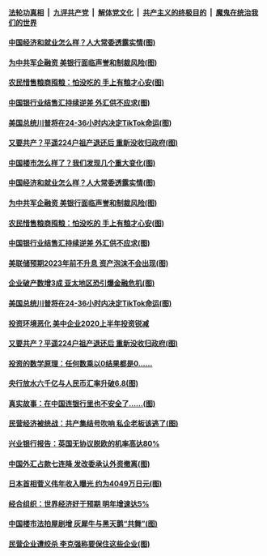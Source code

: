

####  [法轮功真相](../../../../basic/blob/master/README.md?t=09191202) &nbsp;|&nbsp; [九评共产党](../../../../9ping.md/blob/master/README.md?t=09191202) &nbsp;|&nbsp; [解体党文化](../../../../jtdwh.md/blob/master/README.md?t=09191202)  &nbsp;|&nbsp; [共产主义的终极目的](../../../../gczydzjmd.md/blob/master/README.md?t=09191202) &nbsp;|&nbsp; [魔鬼在统治我们的世界](../../../../mgztzwmdsj.md/blob/master/README.md?t=09191202) 

#### [中国经济和就业怎么样？人大常委透露实情(图)](../pages/p5/946570.md?t=09191202) 

#### [为中共军企融资 美银行面临声誉和制裁风险(图)](../pages/p5/946578.md?t=09191202) 

#### [农民惜售粮商囤粮：怕没吃的 手上有粮才心安(图)](../pages/p5/946597.md?t=09191202) 

#### [中国银行业结售汇持续逆差 外汇供不应求(图)](../pages/p5/946560.md?t=09191202) 

#### [美国总统川普将在24-36小时内决定TikTok命运(图)](../pages/p5/946546.md?t=09191202) 

#### [又要共产？平遥224户祖产退还后 重新没收归政府(图)](../pages/p5/946518.md?t=09191202) 

#### [中国楼市怎么样了？我们发现几个重大变化(图)](../pages/p5/946571.md?t=09191202) 

#### [中国经济和就业怎么样？人大常委透露实情(图)](../pages/p5/946570.md?t=09191202) 

#### [为中共军企融资 美银行面临声誉和制裁风险(图)](../pages/p5/946578.md?t=09191202) 

#### [农民惜售粮商囤粮：怕没吃的 手上有粮才心安(图)](../pages/p5/946597.md?t=09191202) 

#### [中国银行业结售汇持续逆差 外汇供不应求(图)](../pages/p5/946560.md?t=09191202) 

#### [美联储预期2023年前不升息 资产泡沫不会出现(图)](../pages/p5/946555.md?t=09191202) 

#### [企业破产数增3成 亚太地区恐引爆金融危机(图)](../pages/p5/946548.md?t=09191202) 

#### [美国总统川普将在24-36小时内决定TikTok命运(图)](../pages/p5/946546.md?t=09191202) 

#### [投资环境恶化 美中企业2020上半年投资锐减](../pages/p5/946545.md?t=09191202) 

#### [又要共产？平遥224户祖产退还后 重新没收归政府(图)](../pages/p5/946518.md?t=09191202) 

#### [投资的数学原理：任何数乘以0结果都是0……](../pages/p5/946496.md?t=09191202) 

#### [央行放水六千亿与人民币汇率升破6.8(图)](../pages/p5/946491.md?t=09191202) 

#### [真实故事：在中国连银行里也不安全了……(图)](../pages/p5/946494.md?t=09191202) 

#### [民营经济被统战：共产集结号吹响 私企老板该逃了(图)](../pages/p5/946484.md?t=09191202) 

#### [兴业银行报告：英国无协议脱欧的机率高达80%](../pages/p5/946442.md?t=09191202) 

#### [中国外汇占款七连降 发改委承认外资撤离(图)](../pages/p5/946441.md?t=09191202) 

#### [日本首相菅义伟年收入曝光 约为4049万日元(图)](../pages/p5/946438.md?t=09191202) 

#### [经合组织：世界经济好于预期 明年增速达5%](../pages/p5/946432.md?t=09191202) 

#### [中国楼市法拍屋剧增 灰犀牛与黑天鹅“共舞”(图)](../pages/p5/946379.md?t=09191202) 

#### [民营企业遭绞杀 李克强称要保住这些企业(图)](../pages/p5/946354.md?t=09191202) 

